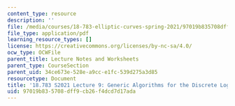 ```yaml
---
content_type: resource
description: ''
file: /media/courses/18-783-elliptic-curves-spring-2021/97019b835708dff9cb26f4dcd7d17ada_MIT18_783S21_notes9.pdf
file_type: application/pdf
learning_resource_types: []
license: https://creativecommons.org/licenses/by-nc-sa/4.0/
ocw_type: OCWFile
parent_title: Lecture Notes and Worksheets
parent_type: CourseSection
parent_uid: 34ce673e-528e-a9cc-e1fc-539d275a3d85
resourcetype: Document
title: '18.783 S2021 Lecture 9: Generic Algorithms for the Discrete Logarithm Problem'
uid: 97019b83-5708-dff9-cb26-f4dcd7d17ada
---
```

